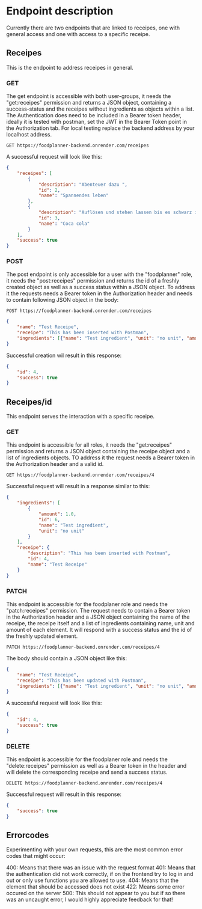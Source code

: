 # Endpoint description
Currently there are two endpoints that are linked to receipes, one with general access and one with access to a specific receipe.

## Receipes
This is the endpoint to address receipes in general.
### GET
The get endpoint is accessible with both user-groups, it needs the "get:receipes" permission and returns a JSON object, containing a success-status and the receipes without ingredients as objects within a list. The Authentication does need to be included in a Bearer token header, ideally it is tested with postman, set the JWT in the Bearer Token point in the Authorization tab. For local testing replace the backend address by your localhost address.
```
GET https://foodplanner-backend.onrender.com/receipes
```
A successful request will look like this:
```JSON
{
    "receipes": [
        {
            "description": "Abenteuer dazu ",
            "id": 2,
            "name": "Spannendes leben"
        },
        {
            "description": "Auflösen und stehen lassen bis es schwarz ist",
            "id": 3,
            "name": "Coca cola"
        }
    ],
    "success": true
}
```

### POST
The post endpoint is only accessible for a user with the "foodplanner" role, it needs the "post:receipes" permission and returns the id of a freshly created object as well as a success status within a JSON object. To address it the requests needs a Bearer token in the Authorization header and needs to contain following JSON object in the body:
```
POST https://foodplanner-backend.onrender.com/receipes
```
```JSON
{
    "name": "Test Receipe",
    "receipe": "This has been inserted with Postman",
    "ingredients": [{"name": "Test ingredient", "unit": "no unit", "amount": 1}]
}
```
Successful creation wil result in this response:
```JSON
{
    "id": 4,
    "success": true
}
```

## Receipes/id
This endpoint serves the interaction with a specific receipe.

### GET
This endpoint is accessible for all roles, it needs the "get:receipes" permission and returns a JSON object containing the receipe object and a list of ingredients objects. TO address it the request needs a Bearer token in the Authorization header and a valid id.
```
GET https://foodplanner-backend.onrender.com/receipes/4
```
Successful request will result in a response similar to this:
```JSON
{
    "ingredients": [
        {
            "amount": 1.0,
            "id": 6,
            "name": "Test ingredient",
            "unit": "no unit"
        }
    ],
    "receipe": {
        "description": "This has been inserted with Postman",
        "id": 4,
        "name": "Test Receipe"
    }
}
```

### PATCH
This endpoint is accessible for the foodplaner role and needs the "patch:receipes" permission. The request needs to contain a Bearer token in the Authorization header and a JSON object containing the name of the receipe, the receipe itself and a list of ingredients containing name, unit and amount of each element. It will respond with a success status and the id of the freshly updated element.
```
PATCH https://foodplanner-backend.onrender.com/receipes/4
```
The body should contain a JSON object like this:
```JSON
{
    "name": "Test Receipe",
    "receipe": "This has been updated with Postman",
    "ingredients": [{"name": "Test ingredient", "unit": "no unit", "amount": 1}, {"name": "Second Test Ingredient", "unit": "no unit", "amount": 1.5}]
}
```
A successful request will look like this:
```JSON
{
    "id": 4,
    "success": true
}
```

### DELETE
This endpoint is accessible for the foodplaner role and needs the "delete:receipes" permission as well as a Bearer token in the header and will delete the corresponding receipe and send a success status.
```
DELETE https://foodplanner-backend.onrender.com/receipes/4
```
Successful request will result in this response:
```JSON
{
    "success": true
}
```

## Errorcodes
Experimenting with your own requests, this are the most common error codes that might occur:

400: Means that there was an issue with the request format
401: Means that the authentication did not work correctly, if on the frontend try to log in and out or only use functions you are allowed to use.
404: Means that the element that should be accessed does not exist
422: Means some error occured on the server
500: This should not appear to you but if so there was an uncaught error, I would highly appreciate feedback for that!
